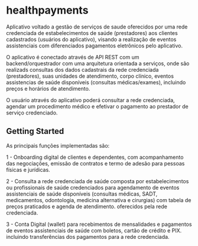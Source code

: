 # healthpayments

Aplicativo voltado a gestão de serviços de saude oferecidos por uma rede credenciada de estabelecimentos de saúde (prestadores) 
aos clientes cadastrados (usuários do aplicativo), visando a realização de eventos assistenciais com diferenciados pagamentos eletrônicos pelo aplicativo.

O aplicativo é conectado através de API REST com um backend/orquestrador com uma arquitetura orientada a serviços, onde são
realizads consultas dos dados cadastrais da rede credenciada (prestadores), suas unidades de atendimento, corpo clínico,
eventos assistencias de saúde disponíveis (consultas médicas/exames), incluindo preços e horários de atendimento.

O usuário através do aplicativo poderá consultar a rede credenciada, agendar um procedimento médico e efetivar o pagamento
ao prestador de serviço credenciado.

## Getting Started

As principais funções implementadas são:

1 - Onboarding digital de clientes e dependentes, com acompanhamento das negociações, emissão de contratos e termo de adesão para pessoas físicas e jurídicas.

2 - Consulta a rede credenciada de saúde composta por estabelecimentos ou profissionais de saúde credenciados para agendamento de eventos assistenciais de saúde disponíveis (consultas médicas, SADT, medicamentos, odontologia, medicina alternativa e cirurgias) com tabela de preços praticados e agenda de atendimento. oferecidos pela rede credenciada.

3 - Conta Digital  (wallet) para recebimentos de mensalidades e pagamentos de eventos assistenciais de saúde com boletos, cartão de crédito e PIX. incluindo transferências dos pagamentos para a rede credenciada.

